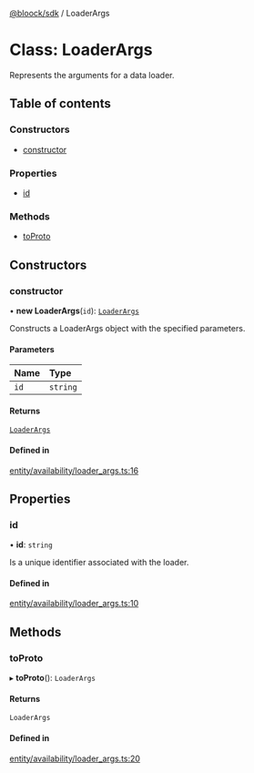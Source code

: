 [@bloock/sdk](../index.md) / LoaderArgs

# Class: LoaderArgs

Represents the arguments for a data loader.

## Table of contents

### Constructors

- [constructor](LoaderArgs.md#constructor)

### Properties

- [id](LoaderArgs.md#id)

### Methods

- [toProto](LoaderArgs.md#toproto)

## Constructors

### constructor

• **new LoaderArgs**(`id`): [`LoaderArgs`](LoaderArgs.md)

Constructs a LoaderArgs object with the specified parameters.

#### Parameters

| Name | Type |
| :------ | :------ |
| `id` | `string` |

#### Returns

[`LoaderArgs`](LoaderArgs.md)

#### Defined in

[entity/availability/loader_args.ts:16](https://github.com/bloock/bloock-sdk/blob/587f793/languages/js/src/entity/availability/loader_args.ts#L16)

## Properties

### id

• **id**: `string`

Is a unique identifier associated with the loader.

#### Defined in

[entity/availability/loader_args.ts:10](https://github.com/bloock/bloock-sdk/blob/587f793/languages/js/src/entity/availability/loader_args.ts#L10)

## Methods

### toProto

▸ **toProto**(): `LoaderArgs`

#### Returns

`LoaderArgs`

#### Defined in

[entity/availability/loader_args.ts:20](https://github.com/bloock/bloock-sdk/blob/587f793/languages/js/src/entity/availability/loader_args.ts#L20)
